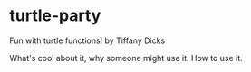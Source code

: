 # turtle-party
Fun with turtle functions!
by Tiffany Dicks

What's cool about it, why someone might use it. How to use it. 
